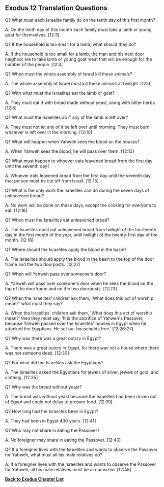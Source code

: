 ## Exodus 12 Translation Questions ##

Q? What must each Israelite family do on the tenth day of this first month?

A. On the tenth day of this month each family must take a lamb or young goat for themselves. [12:3]

Q? If the household is too small for a lamb, what should they do?

A. If the household is too small for a lamb, the man and his next door neighbor are to take lamb or young goat meat that will be enough for the number of the people. [12:4]

Q? When must the whole assembly of Israel kill these animals?

A. The whole assembly of Israel must kill these animals at twilight. [12:6]

Q? With what must the Israelites eat the lamb or goat?

A. They must eat it with bread made without yeast, along with bitter herbs. [12:8]

Q? What must the Israelites do if any of the lamb is left over?

A. They must not let any of it be left over until morning. They must burn whatever is left over in the morning. [12:10]

Q? What will happen when Yahweh sees the blood on the houses?

A. When Yahweh sees the blood, he will pass over them. [12:13]

Q? What must happen to whoever eats leavened bread from the first day until the seventh day?

A. Whoever eats leavened bread from the first day until the seventh day, that person must be cut off from Israel. [12:15]

Q? What is the only work the Israelites can do during the seven days of unleavened bread?

A. No work will be done on these days, except the cooking for everyone to eat. [12:16]

Q? When must the Israelites eat unleavened bread?

A. The Israelites must eat unleavened bread from twilight of the fourteenth day in the first month of the year, until twilight of the twenty-first day of the month. [12:18]

Q? Where should the Israelites apply the blood in the basin?

A. The Israelites should apply the blood in the basin to the top of the door frame and the two doorposts. [12:22]

Q? When will Yahweh pass over someone's door?

A. Yahweh will pass over someone's door when he sees the blood on the top of the doorframe and on the two doorposts. [12:23]

Q? When the Israelites' children ask them, 'What does this act of worship mean?' what must they say?

A. When the Israelites' children ask them, 'What does this act of worship mean?' then they must say, 'It is the sacrifice of Yahweh's Passover, because Yahweh passed over the Israelites' houses in Egypt when he attacked the Egyptians. He set our households free.' [12:26-27]

Q? Why was there was a great outcry in Egypt?

A. There was a great outcry in Egypt, for there was not a house where there was not someone dead. [12:30]

Q? For what did the Israelites ask the Egyptians?

A. The Israelites asked the Egyptians for jewels of silver, jewels of gold, and clothing. [12:35]

Q? Why was the bread without yeast?

A. The bread was without yeast because the Israelites had been driven out of Egypt and could not delay to prepare food. [12:39]

Q? How long had the Israelites been in Egypt?

A. They had been in Egypt 430 years. [12:41]

Q? Who may not share in eating the Passover?

A. No foreigner may share in eating the Passover. [12:43]

Q? If a foreigner lives with the Israelites and wants to observe the Passover for Yahweh, what must all his male relatives do?

A. If a foreigner lives with the Israelites and wants to observe the Passover for Yahweh, all his male relatives must be circumsized. [12:48]

__[Back to Exodus Chapter List](./)__

